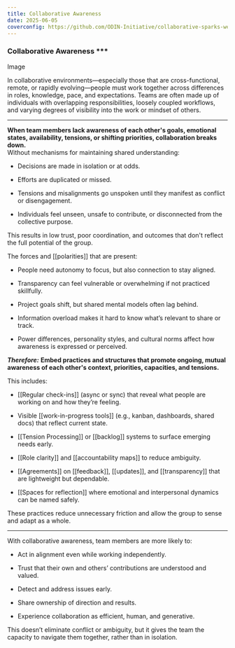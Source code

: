 ```yaml
---
title: Collaborative Awareness
date: 2025-06-05
coverconfig: https://github.com/ODIN-Initiative/collaborative-sparks-website/blob/main/src/assets/Birds_awareness.png
---
```


### Collaborative Awareness ***

Image

In collaborative environments—especially those that are cross-functional, remote, or rapidly evolving—people must work together across differences in roles, knowledge, pace, and expectations. Teams are often made up of individuals with overlapping responsibilities, loosely coupled workflows, and varying degrees of visibility into the work or mindset of others. 

***
**When team members lack awareness of each other's goals, emotional states, availability, tensions, or shifting priorities, collaboration breaks down.**  
Without mechanisms for maintaining shared understanding:

- Decisions are made in isolation or at odds.

- Efforts are duplicated or missed.

- Tensions and misalignments go unspoken until they manifest as conflict or disengagement.

- Individuals feel unseen, unsafe to contribute, or disconnected from the collective purpose.

This results in low trust, poor coordination, and outcomes that don't reflect the full potential of the group.

The forces and [[polarities]] that are present:

- People need autonomy to focus, but also connection to stay aligned.

- Transparency can feel vulnerable or overwhelming if not practiced skillfully.

- Project goals shift, but shared mental models often lag behind.

- Information overload makes it hard to know what’s relevant to share or track.

- Power differences, personality styles, and cultural norms affect how awareness is expressed or perceived.

***Therefore:*** **Embed practices and structures that promote ongoing, mutual awareness of each other's context, priorities, capacities, and tensions.**

This includes:

- [[Regular check-ins]] (async or sync) that reveal what people are working on and how they’re feeling.

- Visible [[work-in-progress tools]] (e.g., kanban, dashboards, shared docs) that reflect current state.

- [[Tension Processing]] or [[backlog]] systems to surface emerging needs early.

- [[Role clarity]] and [[accountability maps]] to reduce ambiguity.

- [[Agreements]] on [[feedback]], [[updates]], and [[transparency]] that are lightweight but dependable.

- [[Spaces for reflection]] where emotional and interpersonal dynamics can be named safely.

These practices reduce unnecessary friction and allow the group to sense and adapt as a whole.
***
With collaborative awareness, team members are more likely to:

- Act in alignment even while working independently.

- Trust that their own and others’ contributions are understood and valued.

- Detect and address issues early.

- Share ownership of direction and results.

- Experience collaboration as efficient, human, and generative.

This doesn’t eliminate conflict or ambiguity, but it gives the team the capacity to navigate them together, rather than in isolation.

